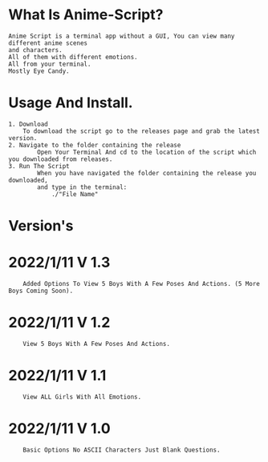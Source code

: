 # What Is Anime-Script?
    Anime Script is a terminal app without a GUI, You can view many different anime scenes
    and characters. 
    All of them with different emotions. 
    All from your terminal.
    Mostly Eye Candy.
 
 # Usage And Install.
    1. Download
        To download the script go to the releases page and grab the latest version.
    2. Navigate to the folder containing the release
            Open Your Terminal And cd to the location of the script which you downloaded from releases.
    3. Run The Script
            When you have navigated the folder containing the release you downloaded,
            and type in the terminal:
                ./"File Name"

# Version's
  # 2022/1/11 V 1.3
        Added Options To View 5 Boys With A Few Poses And Actions. (5 More Boys Coming Soon).
  # 2022/1/11 V 1.2
        View 5 Boys With A Few Poses And Actions.
  # 2022/1/11 V 1.1
        View ALL Girls With All Emotions.
  # 2022/1/11 V 1.0
        Basic Options No ASCII Characters Just Blank Questions.
